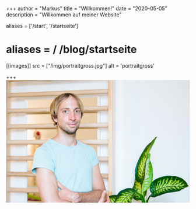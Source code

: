+++
author = "Markus"
title = "Willkommen!"
date = "2020-05-05"
description = "Willkommen auf meiner Website"

aliases = ['/start', '/startseite']

# aliases = / /blog/startseite

[[images]]
    src =  ["/img/portraitgross.jpg"]
    alt = 'portraitgross'

+++
<img src="/img/portraitgross.jpg" >


